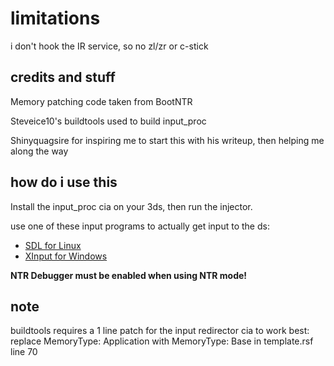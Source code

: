 # limitations
i don't hook the IR service, so no zl/zr or c-stick

## credits and stuff
Memory patching code taken from BootNTR

Steveice10's buildtools used to build input_proc

Shinyquagsire for inspiring me to start this with his writeup, then helping me along the way

## how do i use this
Install the input_proc cia on your 3ds, then run the injector.

use one of these input programs to actually get input to the ds:
* [SDL for Linux](https://github.com/Stary2001/InputClient-SDL)
* [XInput for Windows](https://github.com/Kazo/InputRedirectionClient)

**NTR Debugger must be enabled when using NTR mode!**

## note
buildtools requires a 1 line patch for the input redirector cia to work best:
replace MemoryType: Application with MemoryType: Base in template.rsf line 70
